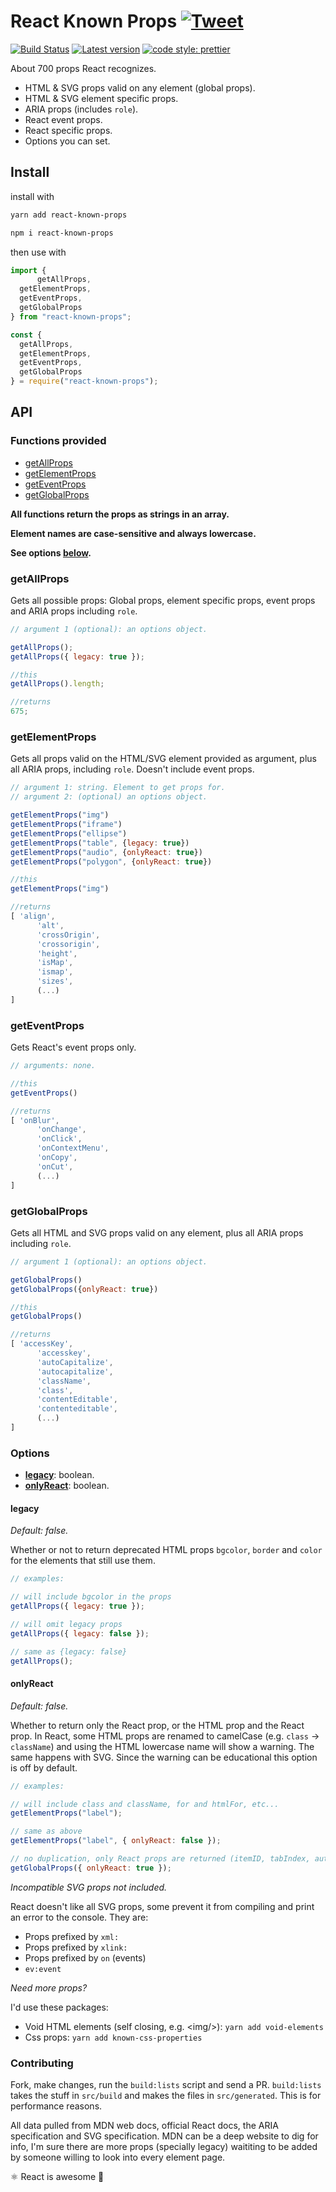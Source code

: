 # React Known Props   [![Tweet](https://img.shields.io/twitter/url/http/shields.io.svg?style=social)](https://twitter.com/intent/tweet?text=About%20700%20props%20React%20recognizes&url=https://github.com/thomazella/react-known-props&via=thomazella9&hashtags=developers,react,props,opensource)
<p>
  <a href="https://travis-ci.org/thomazella/react-known-props"><img src="https://img.shields.io/travis/thomazella/react-known-props/master.svg?style=flat-square" alt="Build Status" /></a>
  <a href="https://www.npmjs.com/package/react-known-props"><img src="https://img.shields.io/npm/v/react-known-props.svg?style=flat-square" alt="Latest version" /></a>
  <a href="https://github.com/prettier/prettier">
    <img alt="code style: prettier" src="https://img.shields.io/badge/code_style-prettier-ff69b4.svg?style=flat-square">
  </a>
</p>

About 700 props React recognizes.

- HTML & SVG props valid on any element (global props).
- HTML & SVG element specific props.
- ARIA props (includes `role`).
- React event props.
- React specific props.
- Options you can set.

## Install

install with

```sh
yarn add react-known-props
```

```sh
npm i react-known-props
```

then use with

```js
import {
      getAllProps,
  getElementProps,
  getEventProps,
  getGlobalProps
} from "react-known-props";
```

```js
const {
  getAllProps,
  getElementProps,
  getEventProps,
  getGlobalProps
} = require("react-known-props");
```

## API

### Functions provided

- [getAllProps](#getAllProps)
- [getElementProps](#getElementProps)
- [getEventProps](#getEventProps)
- [getGlobalProps](#getGlobalProps)

**All functions return the props as strings in an array.**

**Element names are case-sensitive and always lowercase.**

**See options [below](#options).**

### getAllProps

Gets all possible props: Global props, element specific props, event props and ARIA props including `role`.

```js
// argument 1 (optional): an options object.

getAllProps();
getAllProps({ legacy: true });

//this
getAllProps().length;

//returns
675;
```

### getElementProps

Gets all props valid on the HTML/SVG element provided as argument, plus all ARIA props, including `role`. Doesn't include event props.

```js
// argument 1: string. Element to get props for.
// argument 2: (optional) an options object.

getElementProps("img")
getElementProps("iframe")
getElementProps("ellipse")
getElementProps("table", {legacy: true})
getElementProps("audio", {onlyReact: true})
getElementProps("polygon", {onlyReact: true})

//this
getElementProps("img")

//returns
[ 'align',
      'alt',
      'crossOrigin',
      'crossorigin',
      'height',
      'isMap',
      'ismap',
      'sizes',
      (...)
]
```

### getEventProps

Gets React's event props only.

```js
// arguments: none.

//this
getEventProps()

//returns
[ 'onBlur',
      'onChange',
      'onClick',
      'onContextMenu',
      'onCopy',
      'onCut',
      (...)
]
```

### getGlobalProps

Gets all HTML and SVG props valid on any element, plus all ARIA props including `role`.

```js
// argument 1 (optional): an options object.

getGlobalProps()
getGlobalProps({onlyReact: true})

//this
getGlobalProps()

//returns
[ 'accessKey',
      'accesskey',
      'autoCapitalize',
      'autocapitalize',
      'className',
      'class',
      'contentEditable',
      'contenteditable',
      (...)
]
```

### Options

- **[legacy](#legacy)**: boolean.
- **[onlyReact](#onlyReact)**: boolean.

#### legacy

_Default: false._

Whether or not to return deprecated HTML props `bgcolor`, `border` and `color` for the elements that still use them.

```js
// examples:

// will include bgcolor in the props
getAllProps({ legacy: true });

// will omit legacy props
getAllProps({ legacy: false });

// same as {legacy: false}
getAllProps();
```

#### onlyReact

_Default: false._

Whether to return only the React prop, or the HTML prop and the React prop.
In React, some HTML props are renamed to camelCase (e.g. `class` -> `className`) and using the HTML lowercase name will show a warning.
The same happens with SVG.
Since the warning can be educational this option is off by default.

```js
// examples:

// will include class and className, for and htmlFor, etc...
getElementProps("label");

// same as above
getElementProps("label", { onlyReact: false });

// no duplication, only React props are returned (itemID, tabIndex, autoCapitalize, className, htmlFor, etc...)
getGlobalProps({ onlyReact: true });
```

_Incompatible SVG props not included._

React doesn't like all SVG props, some prevent it from compiling and print an error to the console.
They are:

- Props prefixed by `xml:`
- Props prefixed by `xlink:`
- Props prefixed by `on` (events)
- `ev:event`

_Need more props?_

I'd use these packages:

- Void HTML elements (self closing, e.g. \<img\/\>): `yarn add void-elements`
- Css props: `yarn add known-css-properties`

### Contributing

Fork, make changes, run the `build:lists` script and send a PR.
`build:lists` takes the stuff in `src/build` and makes the files in `src/generated`.
This is for performance reasons.

All data pulled from MDN web docs, official React docs, the ARIA specification and SVG specification.
MDN can be a deep website to dig for info, I'm sure there are more props (specially legacy) waititing to be added by someone willing to look into every element page.

⚛️ React is awesome 💫
